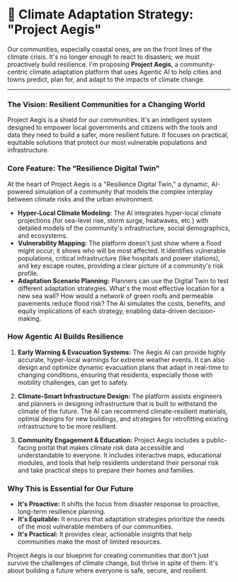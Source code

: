 # 🌊 Climate Adaptation Strategy: "Project Aegis"

Our communities, especially coastal ones, are on the front lines of the climate crisis. It's no longer enough to react to disasters; we must proactively build resilience. I'm proposing **Project Aegis**, a community-centric climate adaptation platform that uses Agentic AI to help cities and towns predict, plan for, and adapt to the impacts of climate change.

---

### The Vision: Resilient Communities for a Changing World

Project Aegis is a shield for our communities. It's an intelligent system designed to empower local governments and citizens with the tools and data they need to build a safer, more resilient future. It focuses on practical, equitable solutions that protect our most vulnerable populations and infrastructure.

### Core Feature: The "Resilience Digital Twin"

At the heart of Project Aegis is a "Resilience Digital Twin," a dynamic, AI-powered simulation of a community that models the complex interplay between climate risks and the urban environment.

-   **Hyper-Local Climate Modeling:** The AI integrates hyper-local climate projections (for sea-level rise, storm surge, heatwaves, etc.) with detailed models of the community's infrastructure, social demographics, and ecosystems.
-   **Vulnerability Mapping:** The platform doesn't just show where a flood might occur; it shows who will be most affected. It identifies vulnerable populations, critical infrastructure (like hospitals and power stations), and key escape routes, providing a clear picture of a community's risk profile.
-   **Adaptation Scenario Planning:** Planners can use the Digital Twin to test different adaptation strategies. What's the most effective location for a new sea wall? How would a network of green roofs and permeable pavements reduce flood risk? The AI simulates the costs, benefits, and equity implications of each strategy, enabling data-driven decision-making.

### How Agentic AI Builds Resilience

1.  **Early Warning & Evacuation Systems:** The Aegis AI can provide highly accurate, hyper-local warnings for extreme weather events. It can also design and optimize dynamic evacuation plans that adapt in real-time to changing conditions, ensuring that residents, especially those with mobility challenges, can get to safety.

2.  **Climate-Smart Infrastructure Design:** The platform assists engineers and planners in designing infrastructure that is built to withstand the climate of the future. The AI can recommend climate-resilient materials, optimal designs for new buildings, and strategies for retrofitting existing infrastructure to be more resilient.

3.  **Community Engagement & Education:** Project Aegis includes a public-facing portal that makes climate risk data accessible and understandable to everyone. It includes interactive maps, educational modules, and tools that help residents understand their personal risk and take practical steps to prepare their homes and families.

### Why This is Essential for Our Future

-   **It's Proactive:** It shifts the focus from disaster response to proactive, long-term resilience planning.
-   **It's Equitable:** It ensures that adaptation strategies prioritize the needs of the most vulnerable members of our communities.
-   **It's Practical:** It provides clear, actionable insights that help communities make the most of limited resources.

Project Aegis is our blueprint for creating communities that don't just survive the challenges of climate change, but thrive in spite of them. It's about building a future where everyone is safe, secure, and resilient. 